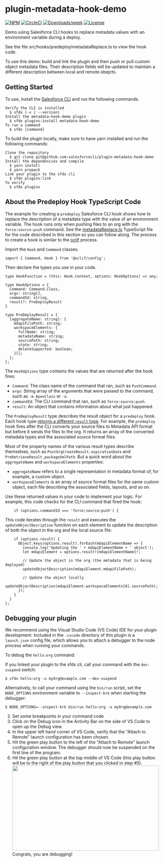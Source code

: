 # plugin-metadata-hook-demo

[![NPM](https://img.shields.io/npm/v/plugin-metadata-hook-demo.svg?label=plugin-metadata-hook-demo)](https://www.npmjs.com/package/plugin-metadata-hook-demo) [![CircleCI](https://circleci.com/gh/salesforcecli/plugin-metadata-hook-demo/tree/master.svg?style=shield)](https://circleci.com/gh/salesforcecli/plugin-metadata-hook-demo/tree/master) [![Downloads/week](https://img.shields.io/npm/dw/plugin-metadata-hook-demo.svg)](https://npmjs.org/package/plugin-metadata-hook-demo) [![License](https://img.shields.io/badge/License-BSD%203--Clause-brightgreen.svg)](https://raw.githubusercontent.com/salesforcecli/plugin-metadata-hook-demo/master/LICENSE.txt)

Demo using Salesforce CLI hooks to replace metadata values with an environment variable during a deploy.

See the file src/hooks/predeploy/metadataReplace.ts to view the hook code.

To use this demo: build and link the plugin and then push or pull custom object metadata files. Their description fields will be updated to maintain a different description between local and remote obejcts.

## Getting Started

To use, install the [Salesforce CLI](https://developer.salesforce.com/tools/sfdxcli) and run the following commands.

```
Verify the CLI is installed
  $ sfdx (-v | --version)
Install the metadata-hook-demo plugin
  $ sfdx plugins:install metadata-hook-demo
To run a command
  $ sfdx [command]
```

To build the plugin locally, make sure to have yarn installed and run the following commands:

```
Clone the repository
  $ git clone git@github.com:salesforcecli/plugin-metadata-hook-demo
Install the dependencies and compile
  $ yarn install
  $ yarn prepack
Link your plugin to the sfdx cli
  $ sfdx plugins:link
To verify
  $ sfdx plugins
```

## About the Predeploy Hook TypeScript Code

The example for creating a `predeploy` Salesforce CLI hook shows how to replace the description of a metadata type with the value of an environment variable. The hook runs only when pushing files to an org with the `force:source:push` command. See the [metadataReplace.ts](src/hooks/predeploy/metadataReplaceDeploy.ts) TypeScript file for the code described in this section so you can follow along. The process to create a hook is similar to the [oclif](https://oclif.io/docs/hooks) process.

Import the `Hook` and `Command` classes.

```
import { Command, Hook } from '@oclif/config';
```

Then declare the types you use in your code.

```
type HookFunction = (this: Hook.Context, options: HookOptions) => any;

type HookOptions = {
  Command: Command.Class,
  argv: string[],
  commandId: string,
  result?: PreDeployResult
}

type PreDeployResult = {
  [aggregateName: string]: {
    mdapiFilePath: string;
    workspaceElements: {
      fullName: string;
      metadataName: string;
      sourcePath: string;
      state: string;
      deleteSupported: boolean;
    }[];
  };
};
```

The `HookOptions` type contains the values that are returned after the hook fires:

- `Command`: The class name of the command that ran, such as `PushCommand`.
- `argv`: String array of the arguments that were passed to the command, such as `-m ApexClass` or `-o`.
- `commandId`: The CLI command that ran, such as `force:source:push`.
- `result`: An object that contains information about what just happened.

The `PreDeployResult` type describes the result object for a `predeploy` hook. Each hook type [returns a different `result` type](https://developer.salesforce.com/docs/atlas.en-us.sfdx_cli_plugins.meta/sfdx_cli_plugins/cli_plugins_customize.htm). For example, the `predeploy` hook fires after the CLI converts your source files to Metadata API format but before it sends the files to the org. It returns an array of the converted metadata types and the associated source format files.

Most of the property names of the various result types describe themselves, such as `PostOrgCreateResult.expirationDate` and `PreRetrieveResult.packageXmlPath`. But a quick word about the `aggregateName` and `workspaceElements` properties:

- `aggregateName` refers to a single representation in metadata format of, for example, a custom object.
- `workspaceElements` is an array of source format files for the same custom object, each file describing the associated fields, layouts, and so on.

Use these returned values in your code to implement your logic. For example, this code checks for the CLI command that fired the hook:

```
    if (options.commandId === 'force:source:push') {
```

This code iterates through the `result` and executes the `updateObjectDesription` function on each element to update the description of both the object in the org and the local source file:

```
    if (options.result) {
      Object.keys(options.result).forEach(mdapiElementName => {
        console.log('Updating the ' + mdapiElementName + ' object');
        let mdapiElement = options.result![mdapiElementName]!;

        // Update the object in the org (the metadata that is being deployed)
        updateObjectDescription(mdapiElement.mdapiFilePath);

        // Update the object locally
        updateObjectDescription(mdapiElement.workspaceElements[0].sourcePath);
      });
    }
  }
};
```

## Debugging your plugin

We recommend using the Visual Studio Code (VS Code) IDE for your plugin development. Included in the `.vscode` directory of this plugin is a `launch.json` config file, which allows you to attach a debugger to the node process when running your commands.

To debug the `hello:org` command:

If you linked your plugin to the sfdx cli, call your command with the `dev-suspend` switch:

```sh-session
$ sfdx hello:org -u myOrg@example.com --dev-suspend
```

Alternatively, to call your command using the `bin/run` script, set the `NODE_OPTIONS` environment variable to `--inspect-brk` when starting the debugger:

```sh-session
$ NODE_OPTIONS=--inspect-brk bin/run hello:org -u myOrg@example.com
```

2. Set some breakpoints in your command code
3. Click on the Debug icon in the Activity Bar on the side of VS Code to open up the Debug view.
4. In the upper left hand corner of VS Code, verify that the "Attach to Remote" launch configuration has been chosen.
5. Hit the green play button to the left of the "Attach to Remote" launch configuration window. The debugger should now be suspended on the first line of the program.
6. Hit the green play button at the top middle of VS Code (this play button will be to the right of the play button that you clicked in step #5).
   <br><img src=".images/vscodeScreenshot.png" width="480" height="278"><br>
   Congrats, you are debugging!
